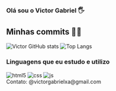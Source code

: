 ### Olá sou o Victor Gabriel 🖐️
## Minhas commits 🐱‍💻
![Victor GitHub stats](https://github-readme-stats.vercel.app/api?username=victorgxb&show_icons=true&theme=transparent)
![Top Langs](https://github-readme-stats.vercel.app/api/top-langs/?username=victorgxb&layout=compact)

### Linguagens que eu estudo e utilizo

<div style="display: inline-block;">
<img align = center src="https://img.shields.io/badge/HTML5-E34F26?style=for-the-badge&logo=html5&logoColor=white" alt="html5">
<img align = center src="https://img.shields.io/badge/CSS3-1572B6?style=for-the-badge&logo=css3&logoColor=white" alt="css">
<img align = center src="https://img.shields.io/badge/JavaScript-F7DF1E?style=for-the-badge&logo=javascript&logoColor=black" alt="js">
<br>
</div>
<br>
Contato: @victorgabrielxa@gmail.com
